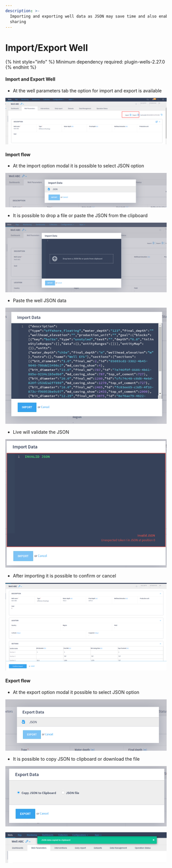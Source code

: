 ```yaml
---
description: >-
  Importing and exporting well data as JSON may save time and also enables data
  sharing
---
```


# Import/Export Well

{% hint style="info" %}
Minimum dependency required:  plugin-wells-2.27.0
{% endhint %}

#### Import and Export Well

* At the well parameters tab the option for import and export is available

![](<../.gitbook/assets/image (332).png>)

#### &#x20;Import flow

* At the import option modal it is possible to select JSON option

![Import well as JSON option](<../.gitbook/assets/image (191).png>)

* It is possible to drop a file or paste the JSON from the clipboard

![Importing paste and drop file option](<../.gitbook/assets/image (390).png>)

* Paste the well JSON data

![Well JSON at the import option](<../.gitbook/assets/image (310).png>)

* Live will validate the JSON

![JSON validation](<../.gitbook/assets/image (77).png>)

* After importing it is possible to confirm or cancel

![Importing confirmation](<../.gitbook/assets/image (216).png>)

#### &#x20;Export flow

* At the export option modal it possible to select JSON option

![Export well option](<../.gitbook/assets/image (244).png>)

* It is possible to copy JSON to clipboard or download the file

![Options to export well to clipboard and as json file](<../.gitbook/assets/image (369).png>)

![Export confirmation warning](<../.gitbook/assets/image (337).png>)

